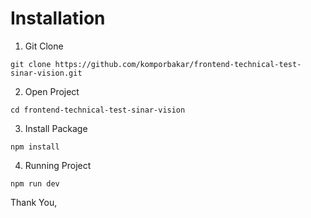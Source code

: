 # Installation

1. Git Clone

```
git clone https://github.com/komporbakar/frontend-technical-test-sinar-vision.git
```

2. Open Project

```
cd frontend-technical-test-sinar-vision
```

3. Install Package

```
npm install
```

4. Running Project

```
npm run dev
```

Thank You,

